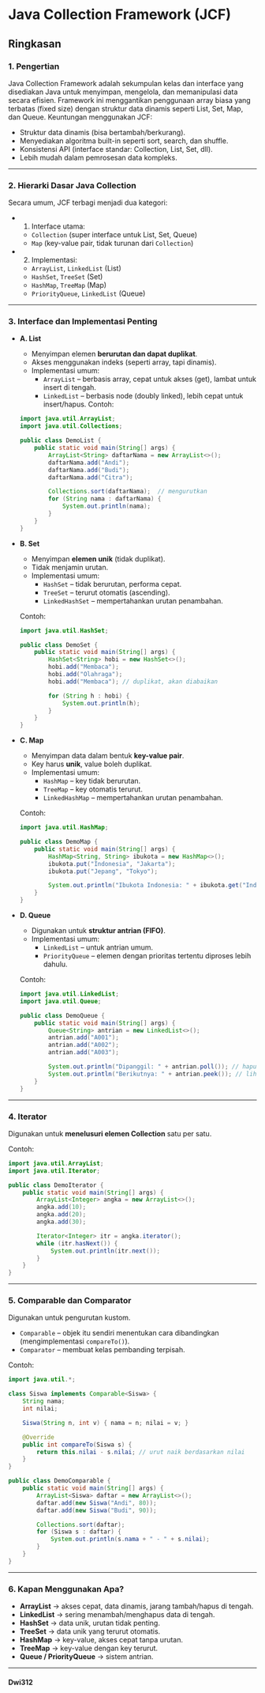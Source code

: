 # Java Collection Framework (JCF)
## Ringkasan
### 1. Pengertian
Java Collection Framework adalah sekumpulan kelas dan interface yang disediakan Java untuk menyimpan, mengelola, dan memanipulasi data secara efisien. Framework ini menggantikan penggunaan array biasa yang terbatas (fixed size) dengan struktur data dinamis seperti List, Set, Map, dan Queue.
Keuntungan menggunakan JCF:
- Struktur data dinamis (bisa bertambah/berkurang).
- Menyediakan algoritma built-in seperti sort, search, dan shuffle.
- Konsistensi API (interface standar: Collection, List, Set, dll).
- Lebih mudah dalam pemrosesan data kompleks.

---

### 2. Hierarki Dasar Java Collection
Secara umum, JCF terbagi menjadi dua kategori:
- 1. Interface utama:
    - `Collection` (super interface untuk List, Set, Queue)
    - `Map` (key-value pair, tidak turunan dari `Collection`)
- 2. Implementasi:
    - `ArrayList`, `LinkedList` (List)
    - `HashSet`, `TreeSet` (Set)
    - `HashMap`, `TreeMap` (Map)
    - `PriorityQueue`, `LinkedList` (Queue)

---

### 3. Interface dan Implementasi Penting
- **A. List**
    - Menyimpan elemen **berurutan dan dapat duplikat**.
    - Akses menggunakan indeks (seperti array, tapi dinamis).
    - Implementasi umum:
        - `ArrayList` – berbasis array, cepat untuk akses (get), lambat untuk insert di tengah.
        - `LinkedList` – berbasis node (doubly linked), lebih cepat untuk insert/hapus.
    Contoh:
    ```java
    import java.util.ArrayList;
    import java.util.Collections;

    public class DemoList {
        public static void main(String[] args) {
            ArrayList<String> daftarNama = new ArrayList<>();
            daftarNama.add("Andi");
            daftarNama.add("Budi");
            daftarNama.add("Citra");

            Collections.sort(daftarNama);  // mengurutkan
            for (String nama : daftarNama) {
                System.out.println(nama);
            }
        }
    }

    ```
- **B. Set**
    - Menyimpan **elemen unik** (tidak duplikat).
    - Tidak menjamin urutan.
    - Implementasi umum:
        - `HashSet` – tidak berurutan, performa cepat.
        - `TreeSet` – terurut otomatis (ascending).
        - `LinkedHashSet` – mempertahankan urutan penambahan.

        
    Contoh:
    ```java
    import java.util.HashSet;

    public class DemoSet {
        public static void main(String[] args) {
            HashSet<String> hobi = new HashSet<>();
            hobi.add("Membaca");
            hobi.add("Olahraga");
            hobi.add("Membaca"); // duplikat, akan diabaikan

            for (String h : hobi) {
                System.out.println(h);
            }
        }
    }

    ```
- **C. Map**
    - Menyimpan data dalam bentuk **key-value pair**.
    - Key harus **unik**, value boleh duplikat.
    - Implementasi umum:
        - `HashMap` – key tidak berurutan.
        - `TreeMap` – key otomatis terurut.
        - `LinkedHashMap` – mempertahankan urutan penambahan.
        
    Contoh:
    ```java
    import java.util.HashMap;

    public class DemoMap {
        public static void main(String[] args) {
            HashMap<String, String> ibukota = new HashMap<>();
            ibukota.put("Indonesia", "Jakarta");
            ibukota.put("Jepang", "Tokyo");

            System.out.println("Ibukota Indonesia: " + ibukota.get("Indonesia"));
        }
    }

    ```
- **D. Queue**
    - Digunakan untuk **struktur antrian (FIFO)**.
    - Implementasi umum:
        - `LinkedList` – untuk antrian umum.
        - `PriorityQueue` – elemen dengan prioritas tertentu diproses lebih dahulu.
        
    Contoh:
    ```java
    import java.util.LinkedList;
    import java.util.Queue;

    public class DemoQueue {
        public static void main(String[] args) {
            Queue<String> antrian = new LinkedList<>();
            antrian.add("A001");
            antrian.add("A002");
            antrian.add("A003");

            System.out.println("Dipanggil: " + antrian.poll()); // hapus elemen depan
            System.out.println("Berikutnya: " + antrian.peek()); // lihat elemen depan
        }
    }

    ```
---

### 4. Iterator
Digunakan untuk **menelusuri elemen Collection** satu per satu.

Contoh:
```java
import java.util.ArrayList;
import java.util.Iterator;

public class DemoIterator {
    public static void main(String[] args) {
        ArrayList<Integer> angka = new ArrayList<>();
        angka.add(10);
        angka.add(20);
        angka.add(30);

        Iterator<Integer> itr = angka.iterator();
        while (itr.hasNext()) {
            System.out.println(itr.next());
        }
    }
}

```
---

### 5. Comparable dan Comparator
Digunakan untuk pengurutan kustom.
- `Comparable` – objek itu sendiri menentukan cara dibandingkan (mengimplementasi `compareTo()`).
- `Comparator` – membuat kelas pembanding terpisah.

Contoh:
```java
import java.util.*;

class Siswa implements Comparable<Siswa> {
    String nama;
    int nilai;

    Siswa(String n, int v) { nama = n; nilai = v; }

    @Override
    public int compareTo(Siswa s) {
        return this.nilai - s.nilai; // urut naik berdasarkan nilai
    }
}

public class DemoComparable {
    public static void main(String[] args) {
        ArrayList<Siswa> daftar = new ArrayList<>();
        daftar.add(new Siswa("Andi", 80));
        daftar.add(new Siswa("Budi", 90));

        Collections.sort(daftar);
        for (Siswa s : daftar) {
            System.out.println(s.nama + " - " + s.nilai);
        }
    }
}

```
--- 

### 6. Kapan Menggunakan Apa?
- **ArrayList** → akses cepat, data dinamis, jarang tambah/hapus di tengah.
- **LinkedList** → sering menambah/menghapus data di tengah.
- **HashSet** → data unik, urutan tidak penting.
- **TreeSet** → data unik yang terurut otomatis.
- **HashMap** → key-value, akses cepat tanpa urutan.
- **TreeMap** → key-value dengan key terurut.
- **Queue / PriorityQueue** → sistem antrian.

---

#### Dwi312